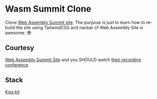 # Wasm Summit Clone

Clone [Web Assembly Summit site](https://webassembly-summit.org/). The purpose is just to learn how to re-build the site using TailwindCSS and navbar of Web Assembly Site is awesome. 😎

## Courtesy

[Web Assembly Summit Site]((https://webassembly-summit.org/)) and you SHOULD watch [their recording conference](https://www.youtube.com/channel/UCh9PqDCdacsTpyRaIryhA8g).

## Stack

[Kiss kit](https://github.com/satyakresna/kiss-kit)